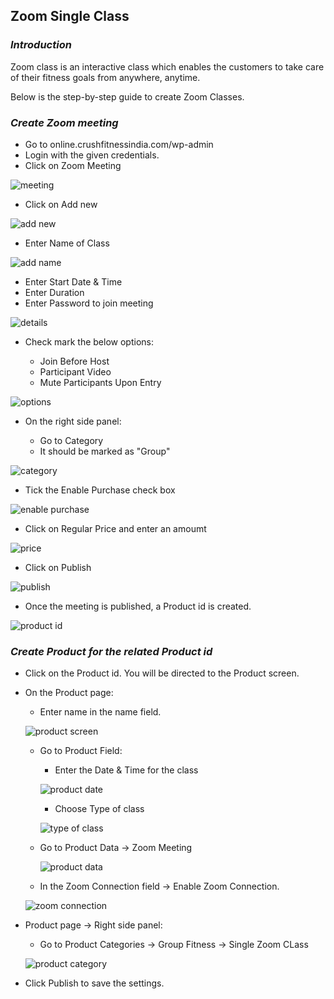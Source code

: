 ## **Zoom Single Class**

### **_Introduction_**

Zoom class is an interactive class which enables the customers to take care of their fitness goals from anywhere, anytime.

Below is the step-by-step guide to create Zoom Classes.

### **_Create Zoom meeting_**

*   Go to online.crushfitnessindia.com/wp-admin
*   Login with the given credentials.
*   Click on Zoom Meeting

![meeting](../images/Zoom/zoommeeting.jpg)

*   Click on Add new

![add new](../images/Zoom/zoomadd.jpg)

*   Enter Name of Class

![add name](../images/Zoom/zoomname.jpg)

*   Enter Start Date & Time
*   Enter Duration
*   Enter Password to join meeting

![details](../images/Zoom/zoomdetails.jpg)

*   Check mark the below options:

    *   Join Before Host
    *   Participant Video
    *   Mute Participants Upon Entry

![options](../images/Zoom/tickoptions.jpg)

*   On the right side panel:

    *   Go to Category
    *   It should be marked as "Group"

![category](../images/Zoom/category.jpg)

*   Tick the Enable Purchase check box

![enable purchase](../images/Zoom/enablepurchase.jpg)

*   Click on Regular Price and enter an amoumt

![price](../images/Zoom/regularprice.jpg)

*   Click on Publish

![publish](../images/Zoom/publish.jpg)

*   Once the meeting is published, a Product id is created. 

![product id](../images/Zoom/productid.jpg)


### **_Create Product for the related Product id_**

*   Click on the Product id. You will be directed to the Product screen.



*   On the Product page:

    *   Enter name in the name field.

    ![product screen](../images/Zoom/productscreen.jpg)

    *   Go to Product Field:
        *   Enter the Date & Time for the class

        ![product date](../images/Zoom/productfield.jpg)

        *   Choose Type of class

        ![type of class](../images/Zoom/typeofclass.jpg)

    *   Go to Product Data -> Zoom Meeting

        ![product data](../images/Zoom/productdata.jpg)

    *   In the Zoom Connection field -> Enable Zoom Connection.

    ![zoom connection](../images/Zoom/zoomconnection.jpg)

*   Product page -> Right side panel:

    *   Go to Product Categories -> Group Fitness -> Single Zoom CLass

    ![product category](../images/Zoom/productcategory.jpg)

*   Click Publish to save the settings.

